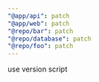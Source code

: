 ```yaml
---
"@app/api": patch
"@app/web": patch
"@repo/bar": patch
"@repo/database": patch
"@repo/foo": patch
---
```


use version script

